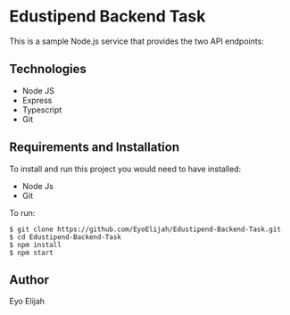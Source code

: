 # Edustipend Backend Task

This is a sample Node.js service that provides the two API endpoints:

## Technologies

- Node JS
- Express
- Typescript
- Git

## Requirements and Installation

To install and run this project you would need to have installed:

- Node Js
- Git

To run:

```
$ git clone https://github.com/EyoElijah/Edustipend-Backend-Task.git
$ cd Edustipend-Backend-Task
$ npm install
$ npm start
```

## Author

Eyo Elijah
